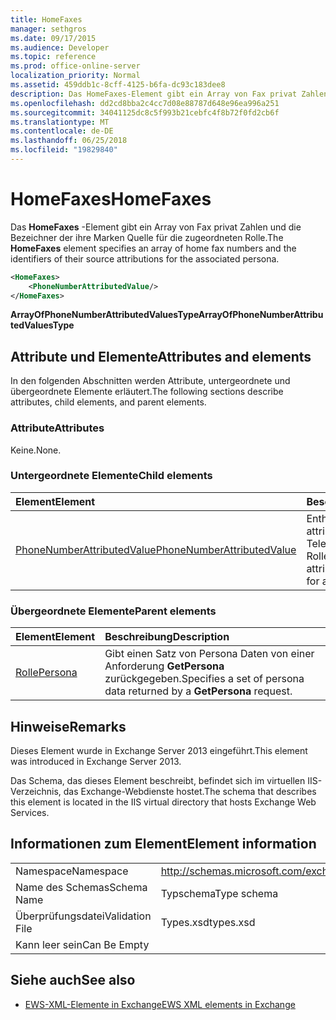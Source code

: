 ```yaml
---
title: HomeFaxes
manager: sethgros
ms.date: 09/17/2015
ms.audience: Developer
ms.topic: reference
ms.prod: office-online-server
localization_priority: Normal
ms.assetid: 459ddb1c-8cff-4125-b6fa-dc93c183dee8
description: Das HomeFaxes-Element gibt ein Array von Fax privat Zahlen und die Bezeichner der ihre Marken Quelle für die zugeordneten Rolle.
ms.openlocfilehash: dd2cd8bba2c4cc7d08e88787d648e96ea996a251
ms.sourcegitcommit: 34041125dc8c5f993b21cebfc4f8b72f0fd2cb6f
ms.translationtype: MT
ms.contentlocale: de-DE
ms.lasthandoff: 06/25/2018
ms.locfileid: "19829840"
---
```

# <a name="homefaxes"></a><span data-ttu-id="0501d-103">HomeFaxes</span><span class="sxs-lookup"><span data-stu-id="0501d-103">HomeFaxes</span></span>

<span data-ttu-id="0501d-104">Das **HomeFaxes** -Element gibt ein Array von Fax privat Zahlen und die Bezeichner der ihre Marken Quelle für die zugeordneten Rolle.</span><span class="sxs-lookup"><span data-stu-id="0501d-104">The **HomeFaxes** element specifies an array of home fax numbers and the identifiers of their source attributions for the associated persona.</span></span> 
  
```XML
<HomeFaxes>
    <PhoneNumberAttributedValue/>
</HomeFaxes>
```

 <span data-ttu-id="0501d-105">**ArrayOfPhoneNumberAttributedValuesType**</span><span class="sxs-lookup"><span data-stu-id="0501d-105">**ArrayOfPhoneNumberAttributedValuesType**</span></span>
## <a name="attributes-and-elements"></a><span data-ttu-id="0501d-106">Attribute und Elemente</span><span class="sxs-lookup"><span data-stu-id="0501d-106">Attributes and elements</span></span>

<span data-ttu-id="0501d-107">In den folgenden Abschnitten werden Attribute, untergeordnete und übergeordnete Elemente erläutert.</span><span class="sxs-lookup"><span data-stu-id="0501d-107">The following sections describe attributes, child elements, and parent elements.</span></span>
  
### <a name="attributes"></a><span data-ttu-id="0501d-108">Attribute</span><span class="sxs-lookup"><span data-stu-id="0501d-108">Attributes</span></span>

<span data-ttu-id="0501d-109">Keine.</span><span class="sxs-lookup"><span data-stu-id="0501d-109">None.</span></span>
  
### <a name="child-elements"></a><span data-ttu-id="0501d-110">Untergeordnete Elemente</span><span class="sxs-lookup"><span data-stu-id="0501d-110">Child elements</span></span>

|<span data-ttu-id="0501d-111">**Element**</span><span class="sxs-lookup"><span data-stu-id="0501d-111">**Element**</span></span>|<span data-ttu-id="0501d-112">**Beschreibung**</span><span class="sxs-lookup"><span data-stu-id="0501d-112">**Description**</span></span>|
|:-----|:-----|
|[<span data-ttu-id="0501d-113">PhoneNumberAttributedValue</span><span class="sxs-lookup"><span data-stu-id="0501d-113">PhoneNumberAttributedValue</span></span>](phonenumberattributedvalue.md) <br/> |<span data-ttu-id="0501d-114">Enthält eine einzelne attributierten Telefonnummer für eine Rolle.</span><span class="sxs-lookup"><span data-stu-id="0501d-114">Contains a single attributed phone number for a persona.</span></span>  <br/> |
   
### <a name="parent-elements"></a><span data-ttu-id="0501d-115">Übergeordnete Elemente</span><span class="sxs-lookup"><span data-stu-id="0501d-115">Parent elements</span></span>

|<span data-ttu-id="0501d-116">**Element**</span><span class="sxs-lookup"><span data-stu-id="0501d-116">**Element**</span></span>|<span data-ttu-id="0501d-117">**Beschreibung**</span><span class="sxs-lookup"><span data-stu-id="0501d-117">**Description**</span></span>|
|:-----|:-----|
|[<span data-ttu-id="0501d-118">Rolle</span><span class="sxs-lookup"><span data-stu-id="0501d-118">Persona</span></span>](persona.md) <br/> |<span data-ttu-id="0501d-119">Gibt einen Satz von Persona Daten von einer Anforderung **GetPersona** zurückgegeben.</span><span class="sxs-lookup"><span data-stu-id="0501d-119">Specifies a set of persona data returned by a **GetPersona** request.</span></span>  <br/> |
   
## <a name="remarks"></a><span data-ttu-id="0501d-120">Hinweise</span><span class="sxs-lookup"><span data-stu-id="0501d-120">Remarks</span></span>

<span data-ttu-id="0501d-121">Dieses Element wurde in Exchange Server 2013 eingeführt.</span><span class="sxs-lookup"><span data-stu-id="0501d-121">This element was introduced in Exchange Server 2013.</span></span>
  
<span data-ttu-id="0501d-122">Das Schema, das dieses Element beschreibt, befindet sich im virtuellen IIS-Verzeichnis, das Exchange-Webdienste hostet.</span><span class="sxs-lookup"><span data-stu-id="0501d-122">The schema that describes this element is located in the IIS virtual directory that hosts Exchange Web Services.</span></span>
  
## <a name="element-information"></a><span data-ttu-id="0501d-123">Informationen zum Element</span><span class="sxs-lookup"><span data-stu-id="0501d-123">Element information</span></span>

|||
|:-----|:-----|
|<span data-ttu-id="0501d-124">Namespace</span><span class="sxs-lookup"><span data-stu-id="0501d-124">Namespace</span></span>  <br/> |http://schemas.microsoft.com/exchange/services/2006/types  <br/> |
|<span data-ttu-id="0501d-125">Name des Schemas</span><span class="sxs-lookup"><span data-stu-id="0501d-125">Schema Name</span></span>  <br/> |<span data-ttu-id="0501d-126">Typschema</span><span class="sxs-lookup"><span data-stu-id="0501d-126">Type schema</span></span>  <br/> |
|<span data-ttu-id="0501d-127">Überprüfungsdatei</span><span class="sxs-lookup"><span data-stu-id="0501d-127">Validation File</span></span>  <br/> |<span data-ttu-id="0501d-128">Types.xsd</span><span class="sxs-lookup"><span data-stu-id="0501d-128">types.xsd</span></span>  <br/> |
|<span data-ttu-id="0501d-129">Kann leer sein</span><span class="sxs-lookup"><span data-stu-id="0501d-129">Can Be Empty</span></span>  <br/> ||
   
## <a name="see-also"></a><span data-ttu-id="0501d-130">Siehe auch</span><span class="sxs-lookup"><span data-stu-id="0501d-130">See also</span></span>



- [<span data-ttu-id="0501d-131">EWS-XML-Elemente in Exchange</span><span class="sxs-lookup"><span data-stu-id="0501d-131">EWS XML elements in Exchange</span></span>](ews-xml-elements-in-exchange.md)

